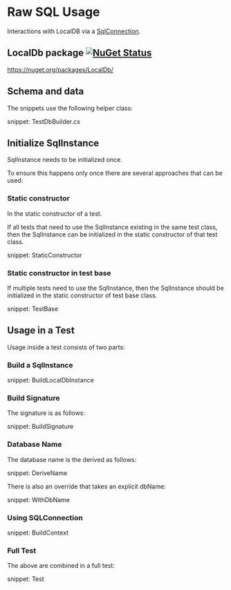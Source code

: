 # Raw SQL Usage

Interactions with LocalDB via a [SqlConnection](https://docs.microsoft.com/en-us/dotnet/api/system.data.sqlclient.sqlconnection).


## LocalDb package [![NuGet Status](http://img.shields.io/nuget/v/LocalDb.svg)](https://www.nuget.org/packages/LocalDb/)

https://nuget.org/packages/LocalDb/


## Schema and data

The snippets use the following helper class:

snippet: TestDbBuilder.cs


## Initialize SqlInstance

SqlInstance needs to be initialized once.

To ensure this happens only once there are several approaches that can be used:


### Static constructor

In the static constructor of a test.

If all tests that need to use the SqlInstance existing in the same test class, then the SqlInstance can be initialized in the static constructor of that test class.

snippet: StaticConstructor


### Static constructor in test base

If multiple tests need to use the SqlInstance, then the SqlInstance should be initialized in the static constructor of test base class.

snippet: TestBase


## Usage in a Test

Usage inside a test consists of two parts:


### Build a SqlInstance

snippet: BuildLocalDbInstance


### Build Signature

The signature is as follows:

snippet: BuildSignature


### Database Name

The database name is the derived as follows:

snippet: DeriveName

There is also an override that takes an explicit dbName:

snippet: WithDbName


### Using SQLConnection

snippet: BuildContext


### Full Test

The above are combined in a full test:

snippet: Test
